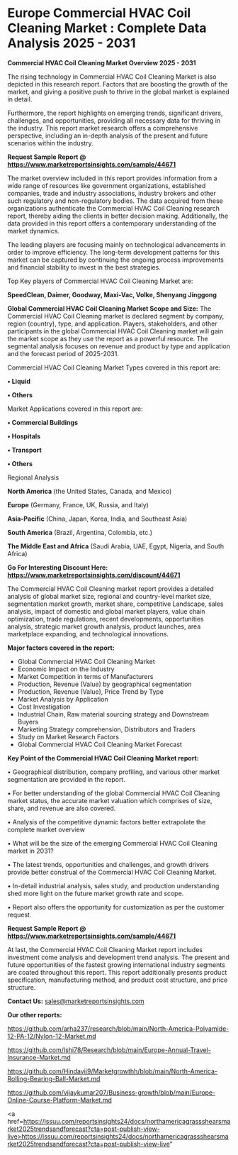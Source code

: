 # Europe Commercial HVAC Coil Cleaning Market : Complete Data Analysis 2025 - 2031

<Strong> Commercial HVAC Coil Cleaning Market Overview 2025 - 2031</strong>

The rising technology in Commercial HVAC Coil Cleaning Market is also depicted in this research report. Factors that are boosting the growth of the market, and giving a positive push to thrive in the global market is explained in detail.

Furthermore, the report highlights on emerging trends, significant drivers, challenges, and opportunities, providing all necessary data for thriving in the industry. This report market research offers a comprehensive perspective, including an in-depth analysis of the present and future scenarios within the industry.

<strong>Request Sample Report @ <a href=https://www.marketreportsinsights.com/sample/44671>https://www.marketreportsinsights.com/sample/44671</a></strong>

The market overview included in this report provides information from a wide range of resources like government organizations, established companies, trade and industry associations, industry brokers and other such regulatory and non-regulatory bodies. The data acquired from these organizations authenticate the Commercial HVAC Coil Cleaning research report, thereby aiding the clients in better decision making. Additionally, the data provided in this report offers a contemporary understanding of the market dynamics.

The leading players are focusing mainly on technological advancements in order to improve efficiency. The long-term development patterns for this market can be captured by continuing the ongoing process improvements and financial stability to invest in the best strategies.

Top Key players of Commercial HVAC Coil Cleaning Market are:

<strong>SpeedClean, Daimer, Goodway, Maxi-Vac, Volke, Shenyang Jinggong</strong>

<strong><b>Global Commercial HVAC Coil Cleaning Market Scope and Size:</b></strong>
The Commercial HVAC Coil Cleaning market is declared segment by company, region (country), type, and application. Players, stakeholders, and other participants in the global Commercial HVAC Coil Cleaning market will gain the market scope as they use the report as a powerful resource. The segmental analysis focuses on revenue and product by type and application and the forecast period of 2025-2031.

Commercial HVAC Coil Cleaning Market Types covered in this report are:

<strong>•  Liquid

•  Others</strong>

Market Applications covered in this report are:

<strong>•  Commercial Buildings

•  Hospitals

•  Transport

•  Others</strong> 

Regional Analysis

<strong>North America</strong> (the United States, Canada, and Mexico)

<strong>Europe</strong> (Germany, France, UK, Russia, and Italy)

<strong>Asia-Pacific</strong> (China, Japan, Korea, India, and Southeast Asia)

<strong>South America</strong> (Brazil, Argentina, Colombia, etc.)

<strong>The Middle East and Africa</strong> (Saudi Arabia, UAE, Egypt, Nigeria, and South Africa)

<strong>Go For Interesting Discount Here: <a href=https://www.marketreportsinsights.com/discount/44671>https://www.marketreportsinsights.com/discount/44671</a></strong>

The Commercial HVAC Coil Cleaning market report provides a detailed analysis of global market size, regional and country-level market size, segmentation market growth, market share, competitive Landscape, sales analysis, impact of domestic and global market players, value chain optimization, trade regulations, recent developments, opportunities analysis, strategic market growth analysis, product launches, area marketplace expanding, and technological innovations.

<strong><b>Major factors covered in the report:</b></strong>
<ul>
  <li>Global Commercial HVAC Coil Cleaning Market </li>
  <li>Economic Impact on the Industry</li>
  <li>Market Competition in terms of Manufacturers</li>
  <li>Production, Revenue (Value) by geographical segmentation</li>
  <li>Production, Revenue (Value), Price Trend by Type</li>
  <li>Market Analysis by Application</li>
  <li>Cost Investigation</li>
  <li>Industrial Chain, Raw material sourcing strategy and Downstream Buyers</li>
  <li>Marketing Strategy comprehension, Distributors and Traders</li>
  <li>Study on Market Research Factors</li>
  <li>Global Commercial HVAC Coil Cleaning Market Forecast</li>
</ul>

<strong><b>Key Point of the Commercial HVAC Coil Cleaning Market report:</b></strong>

• Geographical distribution, company profiling, and various other market segmentation are provided in the report.

• For better understanding of the global Commercial HVAC Coil Cleaning market status, the accurate market valuation which comprises of size, share, and revenue are also covered.

• Analysis of the competitive dynamic factors better extrapolate the complete market overview

• What will be the size of the emerging Commercial HVAC Coil Cleaning market in 2031?

• The latest trends, opportunities and challenges, and growth drivers provide better construal of the Commercial HVAC Coil Cleaning Market.

• In-detail industrial analysis, sales study, and production understanding shed more light on the future market growth rate and scope.

• Report also offers the opportunity for customization as per the customer request.

<strong>Request Sample Report @ <a href=https://www.marketreportsinsights.com/sample/44671>https://www.marketreportsinsights.com/sample/44671</a></strong>

At last, the Commercial HVAC Coil Cleaning Market report includes investment come analysis and development trend analysis. The present and future opportunities of the fastest growing international industry segments are coated throughout this report. This report additionally presents product specification, manufacturing method, and product cost structure, and price structure.

<strong>Contact Us:</strong>
sales@marketreportsinsights.com

<strong>Our other reports:</strong>

<a href=https://github.com/arha237/research/blob/main/North-America-Polyamide-12-PA-12/Nylon-12-Market.md>https://github.com/arha237/research/blob/main/North-America-Polyamide-12-PA-12/Nylon-12-Market.md</a>

<a href=https://github.com/Ishi78/Research/blob/main/Europe-Annual-Travel-Insurance-Market.md>https://github.com/Ishi78/Research/blob/main/Europe-Annual-Travel-Insurance-Market.md</a>

<a href=https://github.com/Hindavii9/Marketgrowthh/blob/main/North-America-Rolling-Bearing-Ball-Market.md>https://github.com/Hindavii9/Marketgrowthh/blob/main/North-America-Rolling-Bearing-Ball-Market.md</a>

<a href=https://github.com/vijaykumar207/Business-growth/blob/main/Europe-Online-Course-Platform-Market.md>https://github.com/vijaykumar207/Business-growth/blob/main/Europe-Online-Course-Platform-Market.md</a>

<a href=https://issuu.com/reportsinsights24/docs/northamericagrassshearsmarket2025trendsandforecast?cta=post-publish-view-live>https://issuu.com/reportsinsights24/docs/northamericagrassshearsmarket2025trendsandforecast?cta=post-publish-view-live</a>"
